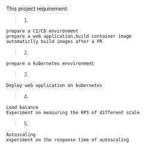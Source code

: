 This project requirement:
> 1.
    prepare a CI/CD environment
    prepare a web application,build container image
    automaticlly build images after a PR 
> 2.
    prepare a kubernetes envvironment
> 3.
    Deploy web application on kubernetes
> 4. 
    Load balance
    Experiment on measuring the RPS of different scale
> 5.
    Autoscaling
    experiment on the response time of autoscaling
